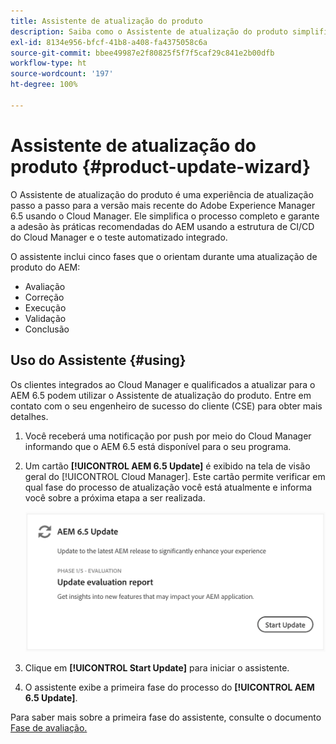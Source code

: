 ```yaml
---
title: Assistente de atualização do produto
description: Saiba como o Assistente de atualização do produto simplifica o processo completo de atualização do AEM no Cloud Manager.
exl-id: 8134e956-bfcf-41b8-a408-fa4375058c6a
source-git-commit: bbee49987e2f80825f5f7f5caf29c841e2b00dfb
workflow-type: ht
source-wordcount: '197'
ht-degree: 100%

---
```



# Assistente de atualização do produto {#product-update-wizard}

O Assistente de atualização do produto é uma experiência de atualização passo a passo para a versão mais recente do Adobe Experience Manager 6.5 usando o Cloud Manager. Ele simplifica o processo completo e garante a adesão às práticas recomendadas do AEM usando a estrutura de CI/CD do Cloud Manager e o teste automatizado integrado.

O assistente inclui cinco fases que o orientam durante uma atualização de produto do AEM:

* Avaliação
* Correção
* Execução
* Validação
* Conclusão

## Uso do Assistente {#using}

Os clientes integrados ao Cloud Manager e qualificados a atualizar para o AEM 6.5 podem utilizar o Assistente de atualização do produto. Entre em contato com o seu engenheiro de sucesso do cliente (CSE) para obter mais detalhes.

1. Você receberá uma notificação por push por meio do Cloud Manager informando que o AEM 6.5 está disponível para o seu programa.

1. Um cartão **[!UICONTROL AEM 6.5 Update]** é exibido na tela de visão geral do [!UICONTROL Cloud Manager]. Este cartão permite verificar em qual fase do processo de atualização você está atualmente e informa você sobre a próxima etapa a ser realizada.

   ![Atualizar o cartão do assistente](/help/assets/Start-Update.png)

1. Clique em **[!UICONTROL Start Update]** para iniciar o assistente.

1. O assistente exibe a primeira fase do processo do **[!UICONTROL AEM 6.5 Update]**.

Para saber mais sobre a primeira fase do assistente, consulte o documento [Fase de avaliação.](/help/product-update-wizard/evaluation.md)
